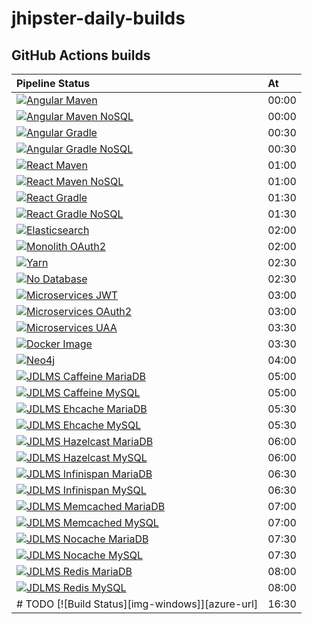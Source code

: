 # jhipster-daily-builds

## GitHub Actions builds

| Pipeline Status                                                                | At    |
|:-------------------------------------------------------------------------------|:------|
| [![Angular Maven][github-angular-maven]][github-actions]                       | 00:00 |
| [![Angular Maven NoSQL][github-angular-maven-nosql]][github-actions]           | 00:00 |
| [![Angular Gradle][github-angular-gradle]][github-actions]                     | 00:30 |
| [![Angular Gradle NoSQL][github-angular-gradle-nosql]][github-actions]         | 00:30 |
| [![React Maven][github-react-maven]][github-actions]                           | 01:00 |
| [![React Maven NoSQL][github-react-maven-nosql]][github-actions]               | 01:00 |
| [![React Gradle][github-react-gradle]][github-actions]                         | 01:30 |
| [![React Gradle NoSQL][github-react-gradle-nosql]][github-actions]             | 01:30 |
| [![Elasticsearch][github-elasticsearch]][github-actions]                       | 02:00 |
| [![Monolith OAuth2][github-monolith-oauth2]][github-actions]                   | 02:00 |
| [![Yarn][github-yarn]][github-actions]                                         | 02:30 |
| [![No Database][github-no-database]][github-actions]                           | 02:30 |
| [![Microservices JWT][github-ms-jwt]][github-actions]                          | 03:00 |
| [![Microservices OAuth2][github-ms-oauth2]][github-actions]                    | 03:00 |
| [![Microservices UAA][github-ms-uaa]][github-actions]                          | 03:30 |
| [![Docker Image][github-docker-image]][github-actions]                         | 03:30 |
| [![Neo4j][github-neo4j]][github-actions]                                       | 04:00 | 
| [![JDLMS Caffeine MariaDB][github-jdlms-caffeine-mariadb]][github-actions]     | 05:00 |
| [![JDLMS Caffeine MySQL][github-jdlms-caffeine-mysql]][github-actions]         | 05:00 |
| [![JDLMS Ehcache MariaDB][github-jdlms-ehcache-mariadb]][github-actions]       | 05:30 |
| [![JDLMS Ehcache MySQL][github-jdlms-ehcache-mysql]][github-actions]           | 05:30 |
| [![JDLMS Hazelcast MariaDB][github-jdlms-hazelcast-mariadb]][github-actions]   | 06:00 |
| [![JDLMS Hazelcast MySQL][github-jdlms-hazelcast-mysql]][github-actions]       | 06:00 |
| [![JDLMS Infinispan MariaDB][github-jdlms-infinispan-mariadb]][github-actions] | 06:30 |
| [![JDLMS Infinispan MySQL][github-jdlms-infinispan-mysql]][github-actions]     | 06:30 |
| [![JDLMS Memcached MariaDB][github-jdlms-memcached-mariadb]][github-actions]   | 07:00 |
| [![JDLMS Memcached MySQL][github-jdlms-memcached-mysql]][github-actions]       | 07:00 |
| [![JDLMS Nocache MariaDB][github-jdlms-nocache-mariadb]][github-actions]       | 07:30 |
| [![JDLMS Nocache MySQL][github-jdlms-nocache-mysql]][github-actions]           | 07:30 |
| [![JDLMS Redis MariaDB][github-jdlms-redis-mariadb]][github-actions]           | 08:00 |
| [![JDLMS Redis MySQL][github-jdlms-redis-mysql]][github-actions]               | 08:00 |
| # TODO [![Build Status][img-windows]][azure-url]                               | 16:30 |

[github-actions]: https://github.com/hipster-labs/jhipster-daily-builds/actions

[github-angular-maven]: https://github.com/hipster-labs/jhipster-daily-builds/workflows/Angular%20Maven/badge.svg
[github-angular-maven-nosql]: https://github.com/hipster-labs/jhipster-daily-builds/workflows/Angular%20Maven%20NoSQL/badge.svg
[github-angular-gradle]: https://github.com/hipster-labs/jhipster-daily-builds/workflows/Angular%20Gradle/badge.svg
[github-angular-gradle-nosql]: https://github.com/hipster-labs/jhipster-daily-builds/workflows/Angular%20Gradle%20NoSQL/badge.svg

[github-react-maven]: https://github.com/hipster-labs/jhipster-daily-builds/workflows/React%20Maven/badge.svg
[github-react-maven-nosql]: https://github.com/hipster-labs/jhipster-daily-builds/workflows/React%20Maven%20NoSQL/badge.svg
[github-react-gradle]: https://github.com/hipster-labs/jhipster-daily-builds/workflows/React%20Gradle/badge.svg
[github-react-gradle-nosql]: https://github.com/hipster-labs/jhipster-daily-builds/workflows/React%20Gradle%20NoSQL/badge.svg

[github-elasticsearch]: https://github.com/hipster-labs/jhipster-daily-builds/workflows/Elasticsearch/badge.svg
[github-monolith-oauth2]: https://github.com/hipster-labs/jhipster-daily-builds/workflows/Monolith%20OAuth2/badge.svg
[github-yarn]: https://github.com/hipster-labs/jhipster-daily-builds/workflows/Yarn/badge.svg
[github-no-database]: https://github.com/hipster-labs/jhipster-daily-builds/workflows/No%20Database/badge.svg

[github-ms-jwt]: https://github.com/hipster-labs/jhipster-daily-builds/workflows/Microservices%20JWT/badge.svg
[github-ms-oauth2]: https://github.com/hipster-labs/jhipster-daily-builds/workflows/Microservices%20OAuth2/badge.svg
[github-ms-uaa]: https://github.com/hipster-labs/jhipster-daily-builds/workflows/Microservices%20UAA/badge.svg
[github-docker-image]: https://github.com/hipster-labs/jhipster-daily-builds/workflows/Docker%20Image/badge.svg

[github-neo4j]: https://github.com/hipster-labs/jhipster-daily-builds/workflows/Neo4j/badge.svg

[github-jdlms-caffeine-mariadb]: https://github.com/hipster-labs/jhipster-daily-builds/workflows/JDLMS%20Caffeine%20MariaDB/badge.svg
[github-jdlms-caffeine-mysql]: https://github.com/hipster-labs/jhipster-daily-builds/workflows/JDLMS%20Caffeine%20MySQL/badge.svg
[github-jdlms-ehcache-mariadb]: https://github.com/hipster-labs/jhipster-daily-builds/workflows/JDLMS%20Ehcache%20MariaDB/badge.svg
[github-jdlms-ehcache-mysql]: https://github.com/hipster-labs/jhipster-daily-builds/workflows/JDLMS%20Ehcache%20MySQL/badge.svg
[github-jdlms-hazelcast-mariadb]: https://github.com/hipster-labs/jhipster-daily-builds/workflows/JDLMS%20Hazelcast%20MariaDB/badge.svg
[github-jdlms-hazelcast-mysql]: https://github.com/hipster-labs/jhipster-daily-builds/workflows/JDLMS%20Hazelcast%20MySQL/badge.svg
[github-jdlms-infinispan-mariadb]: https://github.com/hipster-labs/jhipster-daily-builds/workflows/JDLMS%20Infinispan%20MariaDB/badge.svg
[github-jdlms-infinispan-mysql]: https://github.com/hipster-labs/jhipster-daily-builds/workflows/JDLMS%20Infinispan%20MySQL/badge.svg
[github-jdlms-memcached-mariadb]: https://github.com/hipster-labs/jhipster-daily-builds/workflows/JDLMS%20Memcached%20MariaDB/badge.svg
[github-jdlms-memcached-mysql]: https://github.com/hipster-labs/jhipster-daily-builds/workflows/JDLMS%20Memcached%20MySQL/badge.svg
[github-jdlms-nocache-mariadb]: https://github.com/hipster-labs/jhipster-daily-builds/workflows/JDLMS%20Nocache%20MariaDB/badge.svg
[github-jdlms-nocache-mysql]: https://github.com/hipster-labs/jhipster-daily-builds/workflows/JDLMS%20Nocache%20MySQL/badge.svg
[github-jdlms-redis-mariadb]: https://github.com/hipster-labs/jhipster-daily-builds/workflows/JDLMS%20Redis%20MariaDB/badge.svg
[github-jdlms-redis-mysql]: https://github.com/hipster-labs/jhipster-daily-builds/workflows/JDLMS%20Redis%20MySQL/badge.svg
